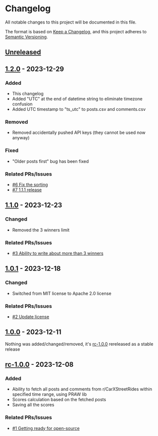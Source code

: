 # Changelog

All notable changes to this project will be documented in this file.

The format is based on [Keep a Changelog](https://keepachangelog.com/en/1.0.0/),
and this project adheres to [Semantic Versioning](https://semver.org/spec/v2.0.0.html).

## [Unreleased]

## [1.2.0] - 2023-12-29

### Added

- This changelog
- Added "UTC" at the end of datetime string to eliminate timezone confusion
- Added UTC timestamp to "ts_utc" to posts.csv and comments.csv

### Removed

- Removed accidentally pushed API keys (they cannot be used now anyway)

### Fixed

- "Older posts first" bug has been fixed

### Related PRs/Issues

- [#6 Fix the sorting](https://github.com/mrpaw69/carxrides-scoresfetcher/pull/6)
- [#7 1.1.1 release](https://github.com/mrpaw69/carxrides-scoresfetcher/pull/7)

## [1.1.0] - 2023-12-23

### Changed

- Removed the 3 winners limit

### Related PRs/Issues

- [#3 Ability to write about more than 3 winners](https://github.com/mrpaw69/carxrides-scoresfetcher/pull/3)

## [1.0.1] - 2023-12-18

### Changed

- Switched from MIT license to Apache 2.0 license

### Related PRs/Issues

- [#2 Update license](https://github.com/mrpaw69/carxrides-scoresfetcher/pull/2)

## [1.0.0] - 2023-12-11

 Nothing was added/changed/removed, it's [rc-1.0.0](#rc-100---2023-12-08) rereleased as a stable release

## [rc-1.0.0] - 2023-12-08

### Added

- Ability to fetch all posts and comments from r/CarXStreetRides within specified time range, using PRAW lib
- Scores calculation based on the fetched posts
- Saving all the scores

### Related PRs/Issues

- [#1 Getting ready for open-source](https://github.com/mrpaw69/carxrides-scoresfetcher/pull/1)

[unreleased]: https://github.com/mrpaw69/carxrides-scoresfetcher/compare/1.1.0...develop
[1.2.0]: https://github.com/mrpaw69/carxrides-scoresfetcher/compare/1.1.0...1.1.1
[1.1.0]: https://github.com/mrpaw69/carxrides-scoresfetcher/compare/1.0.1...1.1.0
[1.0.1]: https://github.com/mrpaw69/carxrides-scoresfetcher/compare/1.0.0...1.0.1
[1.0.0]: https://github.com/mrpaw69/carxrides-scoresfetcher/compare/rc-1.0.0...1.0.0
[rc-1.0.0]: https://github.com/mrpaw69/carxrides-scoresfetcher/releases/tag/rc-1.0.0
